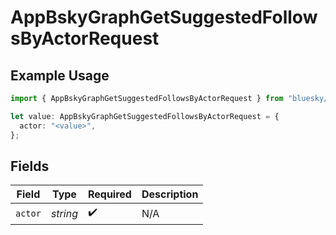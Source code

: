 # AppBskyGraphGetSuggestedFollowsByActorRequest

## Example Usage

```typescript
import { AppBskyGraphGetSuggestedFollowsByActorRequest } from "bluesky/models/operations";

let value: AppBskyGraphGetSuggestedFollowsByActorRequest = {
  actor: "<value>",
};
```

## Fields

| Field              | Type               | Required           | Description        |
| ------------------ | ------------------ | ------------------ | ------------------ |
| `actor`            | *string*           | :heavy_check_mark: | N/A                |